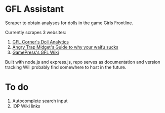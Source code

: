 # GFL Assistant
Scraper to obtain analyses for dolls in the game Girls Frontline.

Currently scrapes 3 websites:
 1. [GFL Corner's Doll Analytics](https://www.gflanalysis.com/wiki/Main_Page) 
 2. [Angry Trap Midget's Guide to why your waifu sucks](https://gfl.matsuda.tips/dolls/)
 3. [GamePress's GFL Wiki](https://gamepress.gg/girlsfrontline/)

Built with node.js and express.js, repo serves as documentation and version tracking
Will probably find somewhere to host in the future.
# To do

 1. Autocomplete search input
 2. IOP Wiki links
